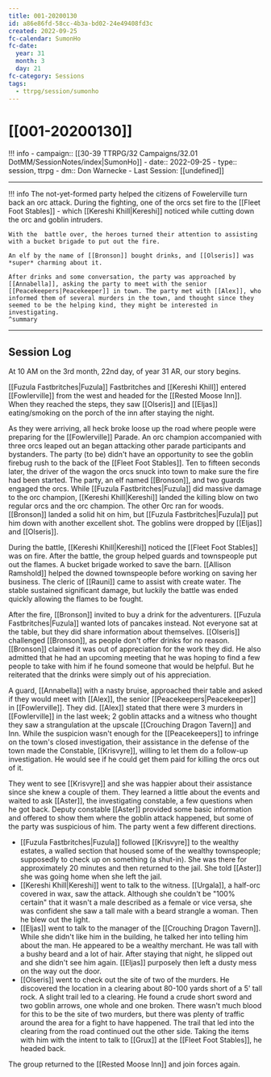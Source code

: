 ```yaml
---
title: 001-20200130
id: a86e86fd-58cc-4b3a-bd02-24e49408fd3c
created: 2022-09-25
fc-calendar: SumonHo
fc-date:
  year: 31
  month: 3
  day: 21
fc-category: Sessions
tags:
  - ttrpg/session/sumonho
---
```


# [[001-20200130]]

!!! info
    - campaign:: [[30-39 TTRPG/32 Campaigns/32.01 DotMM/SessionNotes/index|SumonHo]]
    - date:: 2022-09-25
    - type:: session, ttrpg
    - dm:: Don Warnecke
    - Last Session: [[undefined]]


---
!!! info
    The not-yet-formed party helped the citizens of Fowelerville turn back an orc attack. During the fighting, one of the orcs set fire to the [[Fleet Foot Stables]] - which [[Kereshi Khill|Kereshi]] noticed while cutting down the orc and goblin intruders.
    
    With the  battle over, the heroes turned their attention to assisting with a bucket brigade to put out the fire.
    
    An elf by the name of [[Bronson]] bought drinks, and [[Olseris]] was *super* charming about it.
    
    After drinks and some conversation, the party was approached by [[Annabella]], asking the party to meet with the senior [[Peacekeepers|Peacekeeper]] in town. The party met with [[Alex]], who informed them of several murders in the town, and thought since they seemed to be the helping kind, they might be interested in investigating.
    ^summary

---


## Session Log

At 10 AM on the 3rd month, 22nd day, of year 31 AR, our story begins.
 
[[Fuzula Fastbritches|Fuzula]] Fastbritches and [[Kereshi Khill]] entered [[Fowlerville]] from the west and headed for the [[Rested Moose Inn]]. When they reached the steps, they saw [[Olseris]] and [[Eljas]] eating/smoking on the porch of the inn after staying the night. 

As they were arriving, all heck broke loose up the road where people were preparing for the [[Fowlerville]] Parade. An orc champion accompanied with three orcs leaped out an began attacking other parade participants and bystanders. The party (to be) didn't have an opportunity to see the goblin firebug rush to the back of the [[Fleet Foot Stables]]. Ten to fifteen seconds later, the driver of the wagon the orcs snuck into town to make sure the fire had been started. The party, an elf named [[Bronson]], and two guards engaged the orcs. While [[Fuzula Fastbritches|Fuzula]] did massive damage to the orc champion, [[Kereshi Khill|Kereshi]] landed the killing blow on two regular orcs and the orc champion. The other Orc ran for woods. [[Bronson]] landed a solid hit on him, but [[Fuzula Fastbritches|Fuzula]] put him down with another excellent shot. The goblins were dropped by [[Eljas]] and [[Olseris]].

During the battle, [[Kereshi Khill|Kereshi]] noticed the [[Fleet Foot Stables]] was on fire. After the battle, the group helped guards and townspeople put out the flames. A bucket brigade worked to save the barn. [[Allison Ramshold]] helped the downed townspeople before working on saving her business. The cleric of [[Rauni]] came to assist with create water. The stable sustained significant damage, but luckily the battle was ended quickly allowing the flames to be fought.

After the fire, [[Bronson]] invited to buy a drink for the adventurers. [[Fuzula Fastbritches|Fuzula]] wanted lots of pancakes instead. Not everyone sat at the table, but they did share information about themselves. [[Olseris]] challenged [[Bronson]], as people don't offer drinks for no reason. [[Bronson]] claimed it was out of appreciation for the work they did. He also admitted that he had an upcoming meeting that he was hoping to find a few people to take with him if he found someone that would be helpful. But he reiterated that the drinks were simply out of his appreciation.

A guard, [[Annabella]] with a nasty bruise, approached their table and asked if they would meet with [[Alex]], the senior [[Peacekeepers|Peacekeeper]] in [[Fowlerville]]. They did. [[Alex]] stated that there were 3 murders in [[Fowlerville]] in the last week; 2 goblin attacks and a witness who thought they saw a strangulation at the upscale [[Crouching Dragon Tavern]] and Inn. While the suspicion wasn't enough for the [[Peacekeepers]] to infringe on the town's closed investigation, their assistance in the defense of the town made the Constable, [[Krisvyre]], willing to let them do a follow-up investigation. He would see if he could get them paid for killing the orcs out of it.

They went to see [[Krisvyre]] and she was happier about their assistance since she knew a couple of them. They learned a little about the events and waited to ask [[Aster]], the investigating constable, a few questions when he got back. Deputy constable [[Aster]] provided some basic information and offered to show them where the goblin attack happened, but some of the party was suspicious of him. The party went a few different directions.

- [[Fuzula Fastbritches|Fuzula]] followed [[Krisvyre]] to the wealthy estates, a walled section that housed some of the wealthy townspeople; supposedly to check up on something (a shut-in). She was there for approximately 20 minutes and then returned to the jail. She told [[Aster]] she was going home when she left the jail.
- [[Kereshi Khill|Kereshi]] went to talk to the witness. [[Urgala]], a half-orc covered in wax, saw the attack. Although she couldn't be "100% certain" that it wasn't a male described as a female or vice versa, she was confident she saw a tall male with a beard strangle a woman. Then he blew out the light.
- [[Eljas]] went to talk to the manager of the [[Crouching Dragon Tavern]]. While she didn't like him in the building, he talked her into telling him about the man. He appeared to be a wealthy merchant. He was tall with a bushy beard and a lot of hair. After staying that night, he slipped out and she didn't see him again. [[Eljas]] purposely then left a dusty mess on the way out the door.
- [[Olseris]] went to check out the site of two of the murders. He discovered the location in a clearing about 80-100 yards short of a 5' tall rock. A slight trail led to a clearing. He found a crude short sword and two goblin arrows, one whole and one broken. There wasn't much blood for this to be the site of two murders, but there was plenty of traffic around the area for a fight to have happened. The trail that led into the clearing from the road continued out the other side. Taking the items with him with the intent to talk to [[Grux]] at the [[Fleet Foot Stables]], he headed back.

The group returned to the [[Rested Moose Inn]] and join forces again.






